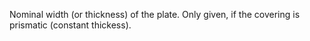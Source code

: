 Nominal width (or thickness) of the plate. Only given, if the covering is prismatic (constant thickess).